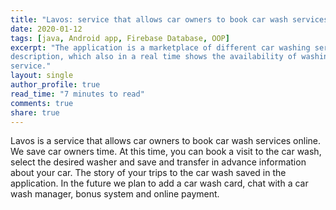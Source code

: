 ```yaml
---
title: "Lavos: service that allows car owners to book car wash services online."
date: 2020-01-12
tags: [java, Android app, Firebase Database, OOP]
excerpt: "The application is a marketplace of different car washing services with brief and full
description, which also in a real time shows the availability of washing room in a particular
service."
layout: single
author_profile: true
read_time: "7 minutes to read"
comments: true
share: true
---
```

Lavos is a service that allows car owners to book car wash services online. We save car owners time.
At this time, you can book a visit to the car wash, select the desired washer and save and transfer in advance information about your car. The story of your trips to the car wash saved in the application.
In the future we plan to add a car wash card, chat with a car wash manager, bonus system and online payment.
